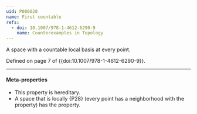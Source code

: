 ```yaml
---
uid: P000028
name: First countable
refs:
  - doi: 10.1007/978-1-4612-6290-9
    name: Counterexamples in Topology
---
```


A space with a countable local basis at every point.

Defined on page 7 of {{doi:10.1007/978-1-4612-6290-9}}.

----
#### Meta-properties

- This property is hereditary.
- A space that is locally {P28} (every point has a neighborhood with the property)
has the property.
